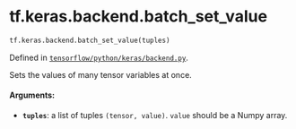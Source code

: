 <div itemscope itemtype="http://developers.google.com/ReferenceObject">
<meta itemprop="name" content="tf.keras.backend.batch_set_value" />
<meta itemprop="path" content="Stable" />
</div>

# tf.keras.backend.batch_set_value

``` python
tf.keras.backend.batch_set_value(tuples)
```



Defined in [`tensorflow/python/keras/backend.py`](https://www.tensorflow.org/code/tensorflow/python/keras/backend.py).

Sets the values of many tensor variables at once.

#### Arguments:

* <b>`tuples`</b>: a list of tuples `(tensor, value)`.
        `value` should be a Numpy array.